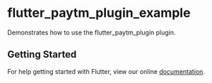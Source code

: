# flutter_paytm_plugin_example

Demonstrates how to use the flutter_paytm_plugin plugin.

## Getting Started

For help getting started with Flutter, view our online
[documentation](https://flutter.io/).
